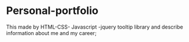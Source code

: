 # Personal-portfolio
This made by HTML-CSS- Javascript -jquery tooltip library   and describe information about me and my career;
